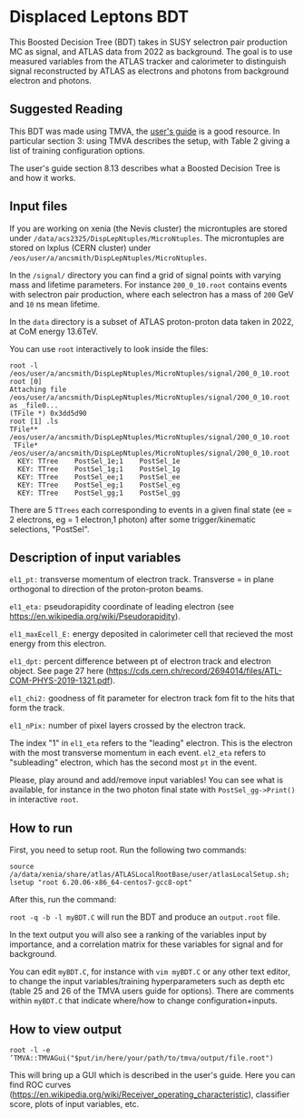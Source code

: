 # Displaced Leptons BDT

This Boosted Decision Tree (BDT) takes in SUSY selectron pair production MC as signal, and ATLAS data from 2022 as background. The goal is to use measured variables from the ATLAS tracker and calorimeter to distinguish signal reconstructed by ATLAS as electrons and photons from background electron and photons.

## Suggested Reading

This BDT was made using TMVA, the [user's guide](https://root.cern.ch/download/doc/tmva/TMVAUsersGuide.pdf) is a good resource. In particular section 3: using TMVA describes the setup, with Table 2 giving a list of training configuration options.

The user's guide section 8.13 describes what a Boosted Decision Tree is and how it works.

## Input files

If you are working on xenia (the Nevis cluster) the microntuples are stored under `/data/acs2325/DispLepNtuples/MicroNtuples`.
The microntuples are stored on lxplus (CERN cluster) under  `/eos/user/a/ancsmith/DispLepNtuples/MicroNtuples`. 

In the `/signal/` directory you can find a grid of signal points with varying mass and lifetime parameters. For instance `200_0_10.root` contains events with selectron pair production, where each selectron has a mass of `200`  GeV and `10` ns mean lifetime.

In the `data` directory is a subset of ATLAS proton-proton data taken in 2022, at CoM energy 13.6TeV.

You can use `root` interactively to look inside the files:

```
root -l /eos/user/a/ancsmith/DispLepNtuples/MicroNtuples/signal/200_0_10.root 
root [0] 
Attaching file /eos/user/a/ancsmith/DispLepNtuples/MicroNtuples/signal/200_0_10.root as _file0...
(TFile *) 0x3dd5d90
root [1] .ls
TFile**		/eos/user/a/ancsmith/DispLepNtuples/MicroNtuples/signal/200_0_10.root	
 TFile*		/eos/user/a/ancsmith/DispLepNtuples/MicroNtuples/signal/200_0_10.root	
  KEY: TTree	PostSel_1e;1	PostSel_1e
  KEY: TTree	PostSel_1g;1	PostSel_1g
  KEY: TTree	PostSel_ee;1	PostSel_ee
  KEY: TTree	PostSel_eg;1	PostSel_eg
  KEY: TTree	PostSel_gg;1	PostSel_gg
```
There are 5 `TTrees` each corresponding to events in a given final state (ee = 2 electrons, eg = 1 electron,1 photon) after some trigger/kinematic selections, "PostSel".

## Description of input variables

`el1_pt:` transverse momentum of electron track. Transverse = in plane orthogonal to direction of the proton-proton beams.

`el1_eta:` pseudorapidity coordinate of leading electron (see https://en.wikipedia.org/wiki/Pseudorapidity).

`el1_maxEcell_E:` energy deposited in calorimeter cell that recieved the most energy from this electron.

`el1_dpt:` percent difference between pt of electron track and electron object. See page 27 here (https://cds.cern.ch/record/2694014/files/ATL-COM-PHYS-2019-1321.pdf).

`el1_chi2:` goodness of fit parameter for electron track fom fit to the hits that form the track.

`el1_nPix:` number of pixel layers crossed by the electron track.

The index "1" in `el1_eta` refers to the "leading" electron. This is the electron with the most transverse momentum in each event. `el2_eta` refers to "subleading" electron, which has the second most `pt` in the event.

Please, play around and add/remove input variables! You can see what is available, for instance in the two photon final state with `PostSel_gg->Print()` in interactive `root`. 

## How to run

First, you need to setup root. Run the following two commands:

```
source /a/data/xenia/share/atlas/ATLASLocalRootBase/user/atlasLocalSetup.sh;
lsetup "root 6.20.06-x86_64-centos7-gcc8-opt"
```
After this, run the command:

`root -q -b -l myBDT.C`  will run the BDT and produce an `output.root` file.

In the text output you will also see a ranking of the variables input by importance, and a correlation matrix for these variables for signal and for background.

You can edit `myBDT.C`, for instance with `vim myBDT.C` or any other text editor, to change the input variables/training hyperparameters such as depth etc (table 25 and 26 of the TMVA users guide for options). There are comments within `myBDT.C` that indicate where/how to change configuration+inputs.

## How to view output

`root -l -e ’TMVA::TMVAGui("$put/in/here/your/path/to/tmva/output/file.root")`

This will bring up a GUI which is described in the user's guide. Here you can find ROC curves (https://en.wikipedia.org/wiki/Receiver_operating_characteristic), classifier score, plots of input variables, etc.
